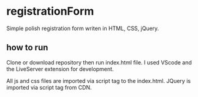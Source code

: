 # registrationForm
Simple polish registration form writen in HTML, CSS, jQuery. 

## how to run

Clone or download repository then run index.html file. 
I used VScode and the LiveServer extension for development.


All js and css files are imported via script tag to the index.html.
JQuery is imported via script tag from CDN.
